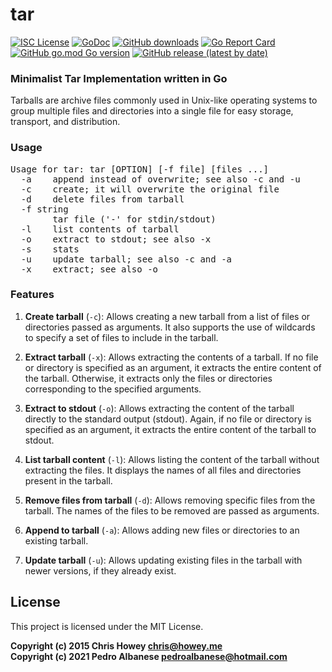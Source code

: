 # tar
[![ISC License](http://img.shields.io/badge/license-MIT-blue.svg)](https://github.com/pedroalbanese/tar/blob/master/LICENSE.md) 
[![GoDoc](https://godoc.org/github.com/pedroalbanese/tar?status.png)](http://godoc.org/github.com/pedroalbanese/tar)
[![GitHub downloads](https://img.shields.io/github/downloads/pedroalbanese/tar/total.svg?logo=github&logoColor=white)](https://github.com/pedroalbanese/tar/releases)
[![Go Report Card](https://goreportcard.com/badge/github.com/pedroalbanese/tar)](https://goreportcard.com/report/github.com/pedroalbanese/tar)
[![GitHub go.mod Go version](https://img.shields.io/github/go-mod/go-version/pedroalbanese/tar)](https://golang.org)
[![GitHub release (latest by date)](https://img.shields.io/github/v/release/pedroalbanese/tar)](https://github.com/pedroalbanese/tar/releases)
###  Minimalist Tar Implementation written in Go
Tarballs are archive files commonly used in Unix-like operating systems to group multiple files and directories into a single file for easy storage, transport, and distribution.

### Usage
<pre>Usage for tar: tar [OPTION] [-f file] [files ...]
  -a    append instead of overwrite; see also -c and -u
  -c    create; it will overwrite the original file
  -d    delete files from tarball
  -f string
        tar file ('-' for stdin/stdout)
  -l    list contents of tarball
  -o    extract to stdout; see also -x
  -s    stats
  -u    update tarball; see also -c and -a
  -x    extract; see also -o</pre>

### Features
   1. **Create tarball** (`-c`): Allows creating a new tarball from a list of files or directories passed as arguments. It also supports the use of wildcards to specify a set of files to include in the tarball.

   2. **Extract tarball** (`-x`): Allows extracting the contents of a tarball. If no file or directory is specified as an argument, it extracts the entire content of the tarball. Otherwise, it extracts only the files or directories corresponding to the specified arguments.

   3. **Extract to stdout** (`-o`): Allows extracting the content of the tarball directly to the standard output (stdout). Again, if no file or directory is specified as an argument, it extracts the entire content of the tarball to stdout.

   4. **List tarball content** (`-l`): Allows listing the content of the tarball without extracting the files. It displays the names of all files and directories present in the tarball.

   5. **Remove files from tarball** (`-d`): Allows removing specific files from the tarball. The names of the files to be removed are passed as arguments.
    
   6. **Append to tarball** (`-a`): Allows adding new files or directories to an existing tarball.

   7. **Update tarball** (`-u`): Allows updating existing files in the tarball with newer versions, if they already exist.

## License

This project is licensed under the MIT License.

**Copyright (c) 2015 Chris Howey <chris@howey.me>**  
**Copyright (c) 2021 Pedro Albanese <pedroalbanese@hotmail.com>**
